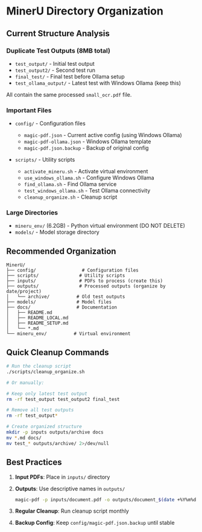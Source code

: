 # MinerU Directory Organization

## Current Structure Analysis

### Duplicate Test Outputs (8MB total)
- `test_output/` - Initial test output
- `test_output2/` - Second test run  
- `final_test/` - Final test before Ollama setup
- `test_ollama_output/` - Latest test with Windows Ollama (keep this)

All contain the same processed `small_ocr.pdf` file.

### Important Files
- `config/` - Configuration files
  - `magic-pdf.json` - Current active config (using Windows Ollama)
  - `magic-pdf-ollama.json` - Windows Ollama template
  - `magic-pdf.json.backup` - Backup of original config
  
- `scripts/` - Utility scripts
  - `activate_mineru.sh` - Activate virtual environment
  - `use_windows_ollama.sh` - Configure Windows Ollama
  - `find_ollama.sh` - Find Ollama service
  - `test_windows_ollama.sh` - Test Ollama connectivity
  - `cleanup_organize.sh` - Cleanup script

### Large Directories
- `mineru_env/` (6.2GB) - Python virtual environment (DO NOT DELETE)
- `models/` - Model storage directory

## Recommended Organization

```
MinerU/
├── config/                 # Configuration files
├── scripts/               # Utility scripts  
├── inputs/                # PDFs to process (create this)
├── outputs/               # Processed outputs (organize by date/project)
│   └── archive/          # Old test outputs
├── models/               # Model files
├── docs/                 # Documentation
│   ├── README.md
│   ├── README_LOCAL.md
│   ├── README_SETUP.md
│   └── *.md
└── mineru_env/          # Virtual environment
```

## Quick Cleanup Commands

```bash
# Run the cleanup script
./scripts/cleanup_organize.sh

# Or manually:

# Keep only latest test output
rm -rf test_output test_output2 final_test

# Remove all test outputs
rm -rf test_output*

# Create organized structure
mkdir -p inputs outputs/archive docs
mv *.md docs/
mv test_* outputs/archive/ 2>/dev/null
```

## Best Practices

1. **Input PDFs**: Place in `inputs/` directory
2. **Outputs**: Use descriptive names in `outputs/`
   ```bash
   magic-pdf -p inputs/document.pdf -o outputs/document_$(date +%Y%m%d) -m auto
   ```

3. **Regular Cleanup**: Run cleanup script monthly
4. **Backup Config**: Keep `config/magic-pdf.json.backup` until stable